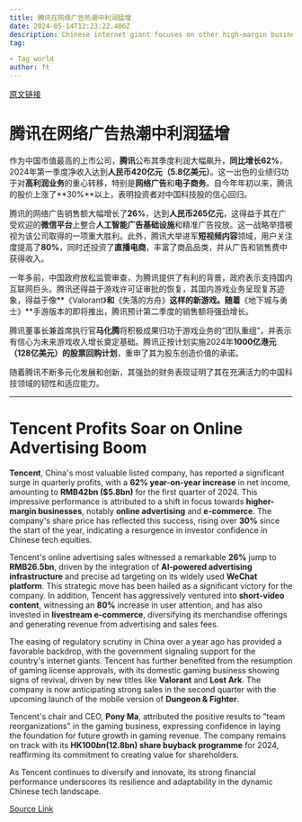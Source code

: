 ```yaml
---
title: 腾讯在网络广告热潮中利润猛增
date: 2024-05-14T12:23:22.406Z
description: Chinese internet giant focuses on other high-margin businesses as its blockbuster online games age
tag: 

- Tag world
author: ft
---
```


[原文链接](https://ft.com/content/e61d64ea-449d-4554-b4bf-e9cc87bb334a)

# **腾讯**在网络广告热潮中利润猛增

作为中国市值最高的上市公司，**腾讯**公布其季度利润大幅飙升，**同比增长62%**，2024年第一季度净收入达到**人民币420亿元（5.8亿美元）**。这一出色的业绩归功于对**高利润业务**的重心转移，特别是**网络广告**和**电子商务**。自今年年初以来，腾讯的股价上涨了**30%**以上，表明投资者对中国科技股的信心回归。

腾讯的网络广告销售额大幅增长了**26%**，达到**人民币265亿元**，这得益于其在广受欢迎的**微信平台**上整合**人工智能广告基础设施**和精准广告投放。这一战略举措被视为该公司取得的一项重大胜利。此外，腾讯大举进军**短视频内容**领域，用户关注度提高了**80%**，同时还投资了**直播电商**，丰富了商品品类，并从广告和销售费中获得收入。

一年多前，中国政府放松监管审查，为腾讯提供了有利的背景，政府表示支持国内互联网巨头。腾讯还得益于游戏许可证审批的恢复，其国内游戏业务呈现复苏迹象，得益于像**《Valorant》**和**《失落的方舟》**这样的新游戏。随着**《地下城与勇士》**手游版本的即将推出，腾讯预计第二季度的销售额将强劲增长。

腾讯董事长兼首席执行官**马化腾**将积极成果归功于游戏业务的“团队重组”，并表示有信心为未来游戏收入增长奠定基础。腾讯正按计划实施2024年**1000亿港元（128亿美元）的股票回购计划**，重申了其为股东创造价值的承诺。

随着腾讯不断多元化发展和创新，其强劲的财务表现证明了其在充满活力的中国科技领域的韧性和适应能力。

---

# Tencent Profits Soar on Online Advertising Boom 

**Tencent**, China's most valuable listed company, has reported a significant surge in quarterly profits, with a **62% year-on-year increase** in net income, amounting to **RMB42bn ($5.8bn)** for the first quarter of 2024. This impressive performance is attributed to a shift in focus towards **higher-margin businesses**, notably **online advertising** and **e-commerce**. The company's share price has reflected this success, rising over **30%** since the start of the year, indicating a resurgence in investor confidence in Chinese tech equities. 

Tencent's online advertising sales witnessed a remarkable **26%** jump to **RMB26.5bn**, driven by the integration of **AI-powered advertising infrastructure** and precise ad targeting on its widely used **WeChat platform**. This strategic move has been hailed as a significant victory for the company. In addition, Tencent has aggressively ventured into **short-video content**, witnessing an **80%** increase in user attention, and has also invested in **livestream e-commerce**, diversifying its merchandise offerings and generating revenue from advertising and sales fees. 

The easing of regulatory scrutiny in China over a year ago has provided a favorable backdrop, with the government signaling support for the country's internet giants. Tencent has further benefited from the resumption of gaming license approvals, with its domestic gaming business showing signs of revival, driven by new titles like **Valorant** and **Lost Ark**. The company is now anticipating strong sales in the second quarter with the upcoming launch of the mobile version of **Dungeon & Fighter**. 

Tencent's chair and CEO, **Pony Ma**, attributed the positive results to "team reorganizations" in the gaming business, expressing confidence in laying the foundation for future growth in gaming revenue. The company remains on track with its **HK$100bn ($12.8bn) share buyback programme** for 2024, reaffirming its commitment to creating value for shareholders. 

As Tencent continues to diversify and innovate, its strong financial performance underscores its resilience and adaptability in the dynamic Chinese tech landscape.

[Source Link](https://ft.com/content/e61d64ea-449d-4554-b4bf-e9cc87bb334a)

